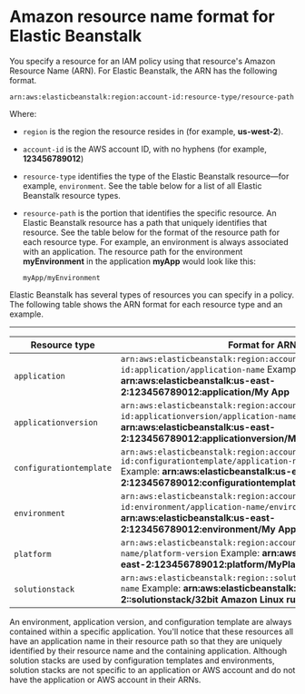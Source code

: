 # Amazon resource name format for Elastic Beanstalk<a name="AWSHowTo.iam.policies.arn"></a>

You specify a resource for an IAM policy using that resource's Amazon Resource Name \(ARN\)\. For Elastic Beanstalk, the ARN has the following format\.

```
arn:aws:elasticbeanstalk:region:account-id:resource-type/resource-path
```

Where:
+ `region` is the region the resource resides in \(for example, **us\-west\-2**\)\.
+ `account-id` is the AWS account ID, with no hyphens \(for example, **123456789012**\)
+ `resource-type` identifies the type of the Elastic Beanstalk resource—for example, `environment`\. See the table below for a list of all Elastic Beanstalk resource types\.
+ `resource-path` is the portion that identifies the specific resource\. An Elastic Beanstalk resource has a path that uniquely identifies that resource\. See the table below for the format of the resource path for each resource type\. For example, an environment is always associated with an application\. The resource path for the environment **myEnvironment** in the application **myApp** would look like this:

  ```
  myApp/myEnvironment
  ```

Elastic Beanstalk has several types of resources you can specify in a policy\. The following table shows the ARN format for each resource type and an example\.


****  

| Resource type | Format for ARN | 
| --- | --- | 
|  `application`  |  `arn:aws:elasticbeanstalk:region:account-id:application/application-name` Example: **arn:aws:elasticbeanstalk:us\-east\-2:123456789012:application/My App**   | 
|  `applicationversion`  |  `arn:aws:elasticbeanstalk:region:account-id:applicationversion/application-name/version-label` Example: **arn:aws:elasticbeanstalk:us\-east\-2:123456789012:applicationversion/My App/My Version**   | 
|  `configurationtemplate`  |  `arn:aws:elasticbeanstalk:region:account-id:configurationtemplate/application-name/template-name` Example: **arn:aws:elasticbeanstalk:us\-east\-2:123456789012:configurationtemplate/My App/My Template**   | 
|  `environment`  |  `arn:aws:elasticbeanstalk:region:account-id:environment/application-name/environment-name` Example: **arn:aws:elasticbeanstalk:us\-east\-2:123456789012:environment/My App/MyEnvironment**   | 
|  `platform`  |  `arn:aws:elasticbeanstalk:region:account-id:platform/platform-name/platform-version` Example: **arn:aws:elasticbeanstalk:us\-east\-2:123456789012:platform/MyPlatform/1\.0**   | 
|  `solutionstack`  |  `arn:aws:elasticbeanstalk:region::solutionstack/solutionstack-name` Example: **arn:aws:elasticbeanstalk:us\-east\-2::solutionstack/32bit Amazon Linux running Tomcat 7**   | 

An environment, application version, and configuration template are always contained within a specific application\. You'll notice that these resources all have an application name in their resource path so that they are uniquely identified by their resource name and the containing application\. Although solution stacks are used by configuration templates and environments, solution stacks are not specific to an application or AWS account and do not have the application or AWS account in their ARNs\.